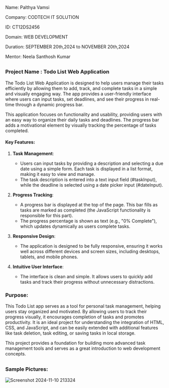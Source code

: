 Name: Palthya Vamsi

Company: CODTECH IT SOLUTION

ID: CT12DS2456

Domain: WEB DEVELOPMENT

Duration: SEPTEMBER 20th,2024 to NOVEMBER 20th,2024

Mentor: Neela Santhosh Kumar 

##

### Project Name : Todo List Web Application

The Todo List Web Application is designed to help users manage their tasks efficiently by allowing them to add, track, and complete tasks in a simple and visually engaging way. The app provides a user-friendly interface where users can input tasks, set deadlines, and see their progress in real-time through a dynamic progress bar.

This application focuses on functionality and usability, providing users with an easy way to organize their daily tasks and deadlines. The progress bar adds a motivational element by visually tracking the percentage of tasks completed.

#### Key Features:

1. **Task Management**:

    - Users can input tasks by providing a description and selecting a due date using a simple form. Each task is displayed in a list format, making it easy to view and manage.
    - The task description is entered into a text input field (#taskInput), while the deadline is selected using a date picker input (#dateInput).

2. **Progress Tracking**:
   
    - A progress bar is displayed at the top of the page. This bar fills as tasks are marked as completed (the JavaScript functionality is responsible for this part).
    - The progress percentage is shown as text (e.g., "0% Complete"), which updates dynamically as users complete tasks.

3. **Responsive Design**:
   
    - The application is designed to be fully responsive, ensuring it works well across different devices and screen sizes, including desktops, tablets, and mobile phones.

4. **Intuitive User Interface**:
   
    - The interface is clean and simple. It allows users to quickly add tasks and track their progress without unnecessary distractions.

### Purpose:

This Todo List app serves as a tool for personal task management, helping users stay organized and motivated. By allowing users to track their progress visually, it encourages completion of tasks and promotes productivity. It is an ideal project for understanding the integration of HTML, CSS, and JavaScript, and can be easily extended with additional features like task deletion, task editing, or saving tasks in local storage.

This project provides a foundation for building more advanced task management tools and serves as a great introduction to web development concepts.

## 

### Sample Pictures:

![Screenshot 2024-11-10 213324](https://github.com/user-attachments/assets/ef37a38e-d219-4afe-821c-2e8e45bd48b8)
